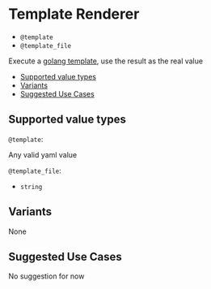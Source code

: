 # Template Renderer

- `@template`
- `@template_file`

Execute a [golang template](https://golang.org/pkg/text/template/), use the result as the real value

- [Supported value types](#supported-value-types)
- [Variants](#variants)
- [Suggested Use Cases](#suggested-use-cases)

## Supported value types

`@template`:

Any valid yaml value

`@template_file`:

- `string`

## Variants

None

## Suggested Use Cases

No suggestion for now
